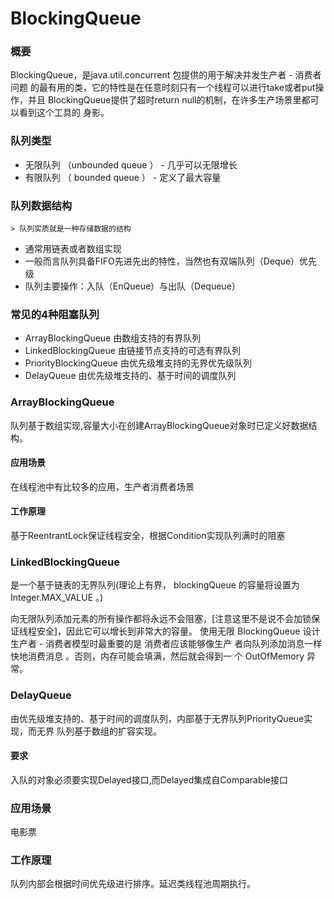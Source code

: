 # BlockingQueue

### 概要
BlockingQueue，是java.util.concurrent 包提供的用于解决并发生产者 - 消费者问题 的最有用的类，它的特性是在任意时刻只有一个线程可以进行take或者put操作，并且 BlockingQueue提供了超时return null的机制，在许多生产场景里都可以看到这个工具的 身影。

### 队列类型
   - 无限队列 （unbounded queue ） - 几乎可以无限增长 
   - 有限队列 （ bounded queue ） - 定义了最大容量
   
### 队列数据结构
    > 队列实质就是一种存储数据的结构

   - 通常用链表或者数组实现 
   - 一般而言队列具备FIFO先进先出的特性，当然也有双端队列（Deque）优先级 
   - 队列主要操作：入队（EnQueue）与出队（Dequeue）

### 常见的4种阻塞队列
   - ArrayBlockingQueue 由数组支持的有界队列 
   - LinkedBlockingQueue 由链接节点支持的可选有界队列 
   - PriorityBlockingQueue 由优先级堆支持的无界优先级队列 
   - DelayQueue 由优先级堆支持的、基于时间的调度队列
   
### ArrayBlockingQueue
队列基于数组实现,容量大小在创建ArrayBlockingQueue对象时已定义好数据结构。

#### 应用场景
在线程池中有比较多的应用，生产者消费者场景
#### 工作原理
基于ReentrantLock保证线程安全，根据Condition实现队列满时的阻塞

### LinkedBlockingQueue
是一个基于链表的无界队列(理论上有界， blockingQueue 的容量将设置为 Integer.MAX_VALUE 。)

向无限队列添加元素的所有操作都将永远不会阻塞，[注意这里不是说不会加锁保证线程安全]，因此它可以增长到非常大的容量。 使用无限 BlockingQueue 设计生产者 - 消费者模型时最重要的是 消费者应该能够像生产 者向队列添加消息一样快地消费消息 。否则，内存可能会填满，然后就会得到一 个 OutOfMemory 异常。

### DelayQueue
由优先级堆支持的、基于时间的调度队列，内部基于无界队列PriorityQueue实现，而无界 队列基于数组的扩容实现。

#### 要求
入队的对象必须要实现Delayed接口,而Delayed集成自Comparable接口 
### 应用场景
电影票
### 工作原理
队列内部会根据时间优先级进行排序。延迟类线程池周期执行。
